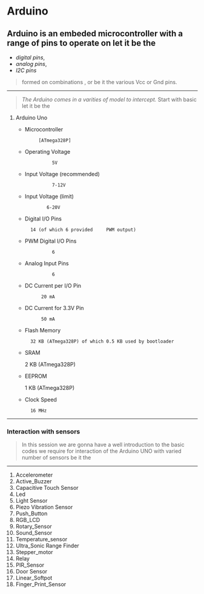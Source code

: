 # Arduino

## Arduino is an **embeded microcontroller**  with a range of pins to operate on let it be the
 
 -  *digital pins*, 
 - *analog pins*,
 - *I2C pins*
> formed on combinations , or be it the various Vcc or Gnd pins.
---
> *The Arduino comes in a varities of model to intercept.*
Start with basic let it be the 

1. Arduino Uno 
	 - Microcontroller

				[ATmega328P]
	- Operating Voltage

					5V

	- Input Voltage (recommended)

					7-12V

	-	Input Voltage (limit)

					6-20V
	- Digital I/O Pins

			14 (of which 6 provided 	PWM output)

	- PWM Digital I/O Pins

					6

	- Analog Input Pins
	
					6

	- DC Current per I/O Pin

				20 mA

	- DC Current for 3.3V Pin

				50 mA

	- Flash Memory

			32 KB (ATmega328P) of which 0.5 KB used by bootloader

	- SRAM

		2 KB (ATmega328P)

	- EEPROM

		1 KB (ATmega328P)

	- Clock Speed

			16 MHz

___

### Interaction with sensors

> In this session we are gonna have a well introduction to the basic codes we require for 
interaction of the Arduino UNO with varied number of sensors be it the
---
1.  Accelerometer
2.  Active_Buzzer
3.  Capacitive Touch Sensor
4.  Led
5.  Light Sensor 
6. Piezo Vibration Sensor
7.  Push_Button
8.  RGB_LCD
9.  Rotary_Sensor
10.  Sound_Sensor
11.  Temperature_sensor
12. Ultra_Sonic Range Finder
13. Stepper_motor
14. Relay
15. PIR_Sensor
16. Door Sensor
17. Linear_Softpot
18. Finger_Print_Sensor


```
```


```